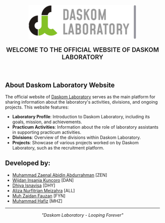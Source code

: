 <p align="center"><img src="public/Logo Navbar (sesudah).svg" width="350"></p>
<p align="center" style="font-size:20px;font-weight:600">WELCOME TO THE OFFICIAL WEBSITE OF DASKOM LABORATORY</p>
<br>

## About Daskom Laboratory Website

The official website of [Daskom Laboratory](https://daskomlab.com/) serves as the main platform for sharing information about the laboratory's activities, divisions, and ongoing projects. This website features:

- **Laboratory Profile**: Introduction to Daskom Laboratory, including its goals, mission, and achievements.
- **Practicum Activities**: Information about the role of laboratory assistants in supporting practicum activities.
- **Divisions**: Overview of the divisions within Daskom Laboratory.
- **Projects**: Showcase of various projects worked on by Daskom Laboratory, such as the recruitment platform.

## Developed by:
- [Muhammad Zaenal Abidin Abdurrahman](https://github.com/Zendin110206) [ZEN]  
- [Wijdan Insania Kuncoro](https://github.com/wijdanmkh-insk) [DAN]
- [Dhiya Isnavisa](https://github.com/DiyArc-350) [DHY]
- [Aliza Nurfitrian Meizahra](https://github.com/Alizaaaja4) [ALL]  
- [Muh Zaidan Fauzan](https://github.com/Zaidanfzn) [FYN]
- [Muhammad Hafiz](https://github.com/mhafiz03) [MHZ]

---
<p align="center" style="font-style:italic">"Daskom Laboratory - Looping Forever"</p>

